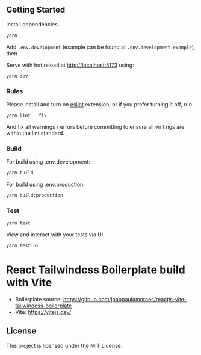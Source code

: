 ## Getting Started

Install dependencies.
```bash
yarn
```

Add `.env.development` (example can be found at `.env.development.example`), then

Serve with hot reload at <http://localhost:5173> using:

```bash
yarn dev
```

### Rules

Please install and turn on [eslint](https://marketplace.visualstudio.com/items?itemName=dbaeumer.vscode-eslint) extension, or if you prefer turning it off, run
```
yarn lint --fix
```
And fix all warnings / errors before committing to ensure all writings are within the lint standard.

### Build

For build using .env.development:
```bash
yarn build
```

For build using .env.production:
```bash
yarn build:production
```

### Test

```bash
yarn test
```

View and interact with your tests via UI.

```bash
yarn test:ui
```

# React Tailwindcss Boilerplate build with Vite

- Boilerplate source: https://github.com/joaopaulomoraes/reactjs-vite-tailwindcss-boilerplate
- Vite: https://vitejs.dev/

## License

This project is licensed under the MIT License.
